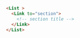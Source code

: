 
```html label="Structure"
<List >
  <Link to="section">
    <!-- section title -->
  </Link>
</List>
```
